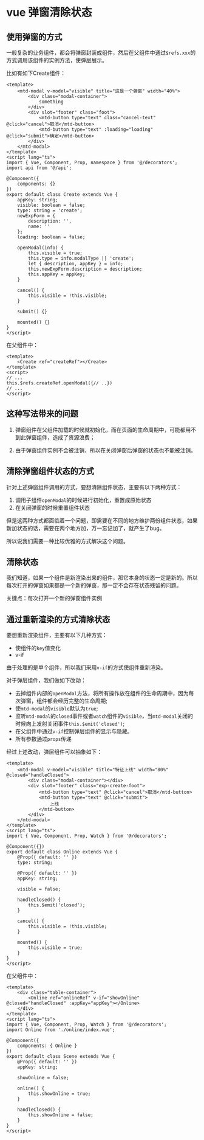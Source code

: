 # vue 弹窗清除状态

## 使用弹窗的方式

一般复杂的业务组件，都会将弹窗封装成组件，然后在父组件中通过`$refs.xxx`的方式调用该组件的实例方法，使弹层展示。

比如有如下Create组件：

```vue
<template>
    <mtd-modal v-model="visible" title="这是一个弹窗" width="40%">
        <div class="modal-container">
            something
        </div>
        <div slot="footer" class="foot">
            <mtd-button type="text" class="cancel-text" @click="cancel">取消</mtd-button>
            <mtd-button type="text" :loading="loading" @click="submit">确定</mtd-button>
        </div>
    </mtd-modal>
</template>
<script lang="ts">
import { Vue, Component, Prop, namespace } from '@/decorators';
import api from '@/api';

@Component({
    components: {}
})
export default class Create extends Vue {
    appKey: string;
    visible: boolean = false;
    type: string = 'create';
    newExpForm = {
        description: '',
        name: ''
    };
    loading: boolean = false;

    openModal(info) {
        this.visible = true;
        this.type = info.modalType || 'create';
        let { description, appKey } = info;
        this.newExpForm.description = description;
        this.appKey = appKey;
    }

    cancel() {
        this.visible = !this.visible;
    }

    submit() {}

    mounted() {}
}
</script>
```

在父组件中：

```vue
<template>
    <Create ref="createRef"></Create>
</template>
<script>
// ...
this.$refs.createRef.openModal({// ..})
// ...
</script>
```

## 这种写法带来的问题

1. 弹窗组件在父组件加载的时候就初始化，而在页面的生命周期中，可能都用不到此弹窗组件，造成了资源浪费；

2. 由于弹窗组件实例不会被注销，所以在关闭弹窗后弹窗的状态也不能被注销。

## 清除弹窗组件状态的方式

针对上述弹窗组件调用的方式，要想清除组件状态，主要有以下两种方式：

1. 调用子组件`openModal`的时候进行初始化，重置成原始状态
2. 在关闭弹窗的时候重置组件状态

但是这两种方式都面临着一个问题，即需要在不同的地方维护两份组件状态，如果新加状态的话，需要在两个地方加，万一忘记加了，就产生了bug。

所以说我们需要一种比较优雅的方式解决这个问题。

## 清除状态

我们知道，如果一个组件是新渲染出来的组件，那它本身的状态一定是新的。所以每次打开的弹窗如果都是一个新的弹窗，那一定不会存在状态残留的问题。

关键点：每次打开一个新的弹窗组件实例

## 通过重新渲染的方式清除状态

要想重新渲染组件，主要有以下几种方式：

* 使组件的`key`值变化
* v-if

由于处理的是单个组件，所以我们采用`v-if`的方式使组件重新渲染。

对于弹层组件，我们做如下改动：

* 去掉组件内部的`openModal`方法，将所有操作放在组件的生命周期中，因为每次弹窗，组件都会经历完整的生命周期;
* 使`mtd-modal`的`visible`默认为`true`;
* 监听`mtd-modal`的`closed`事件或者`watch`组件的`visible`，当`mtd-modal`关闭的时候向上发射关闭事件`this.$emit('closed')`;
* 在父组件中通过`v-if`控制弹层组件的显示与隐藏。
* 所有参数通过`props`传递

经过上述改动，弹层组件可以抽象如下：

```vue
<template>
    <mtd-modal v-model="visible" title="特征上线" width="80%" @closed="handleClosed">
        <div class="modal-container"></div>
        <div slot="footer" class="exp-create-foot">
            <mtd-button type="text" @click="cancel">取消</mtd-button>
            <mtd-button type="text" @click="submit">
                上线
            </mtd-button>
        </div>
    </mtd-modal>
</template>
<script lang="ts">
import { Vue, Component, Prop, Watch } from '@/decorators';

@Component({})
export default class Online extends Vue {
    @Prop({ default: '' })
    type: string;

    @Prop({ default: '' })
    appKey: string;

    visible = false;

    handleClosed() {
        this.$emit('closed');
    }

    cancel() {
        this.visible = !this.visible;
    }

    mounted() {
        this.visible = true;
    }
}
</script>
```

在父组件中：

```vue
<template>
    <div class="table-container">
        <Online ref="onlineRef" v-if="showOnline" @closed="handleClosed" :appKey="appKey"></Online>
    </div>
</template>
<script lang="ts">
import { Vue, Component, Prop, Watch } from '@/decorators';
import Online from './online/index.vue';

@Component({
    components: { Online }
})
export default class Scene extends Vue {
    @Prop({ default: '' })
    appKey: string;

    showOnline = false;

    online() {
        this.showOnline = true;
    }

    handleClosed() {
        this.showOnline = false;
    }
}
</script>
```
